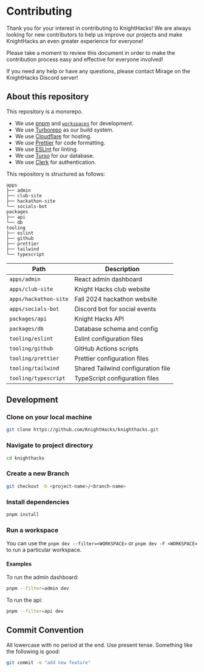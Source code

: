 # Contributing

Thank you for your interest in contributing to KnightHacks! We are always looking for new contributors to help us improve our projects and make KnightHacks an even greater experience for everyone!

Please take a moment to review this document in order to make the contribution process easy and effective for everyone involved!

If you need any help or have any questions, please contact Mirage on the KnightHacks Discord server!

## About this repository

This repository is a monorepo.

- We use [pnpm](https://pnpm.io) and [`workspaces`](https://pnpm.io/workspaces) for development.
- We use [Turborepo](https://turbo.build/repo) as our build system.
- We use [Cloudflare](https://cloudflare.com) for hosting.
- We use [Prettier](https://prettier.io) for code formatting.
- We use [ESLint](https://eslint.org) for linting.
- We use [Turso](https://turso.tech) for our database.
- We use [Clerk](https://clerk.dev) for authentication.

This repository is structured as follows:

```
apps
├── admin
├── club-site
├── hackathon-site
└── socials-bot
packages
├── api
└── db
tooling
├── eslint
├── github
├── prettier
├── tailwind
└── typescript
```

| Path                  | Description                        |
| --------------------- | ---------------------------------- |
| `apps/admin`          | React admin dashboard              |
| `apps/club-site`      | Knight Hacks club website          |
| `apps/hackathon-site` | Fall 2024 hackathon website        |
| `apps/socials-bot`    | Discord bot for social events      |
| `packages/api`        | Knight Hacks API                   |
| `packages/db`         | Database schema and config         |
| `tooling/eslint`      | Eslint configuration files         |
| `tooling/github`      | GitHub Actions scripts             |
| `tooling/prettier`    | Prettier configuration files       |
| `tooling/tailwind`    | Shared Tailwind configuration file |
| `tooling/typescript`  | TypeScript configuration files     |

## Development

### Clone on your local machine

```bash
git clone https://github.com/KnightHacks/knighthacks.git
```

### Navigate to project directory

```bash
cd knighthacks
```

### Create a new Branch

```bash
git checkout -b <project-name>/<branch-name>
```

### Install dependencies

```bash
pnpm install
```

### Run a workspace

You can use the `pnpm dev --filter=<WORKSPACE>` or `pnpm dev -F <WORKSPACE>` to run a particular workspace.

#### Examples

To run the admin dashboard:

```bash
pnpm --filter=admin dev
```

To run the api:

```bash
pnpm --filter=api dev
```

## Commit Convention

All lowercase with no period at the end. Use present tense. Something like the following is good:

```bash
git commit -m "add new feature"
```
